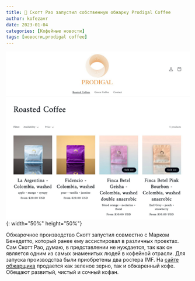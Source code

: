 ```yaml
---
title: 📰 Скотт Рао запустил собственную обжарку Prodigal Coffee 
author: kofezavr
date: 2023-01-04
categories: [Кофейные новости]
tags: [новости,prodigal coffee]
--- 
```

![Скотт Рао запустил собственную обжарку Prodigal Coffee](/assets/img/posts/23/01/prodigal-coffee.jpg){: width="50%" height="50%"}

Обжарочное производство Скотт запустил совместно с Марком Бенедетто, который ранее ему ассистировал в различных проектах. Сам Скотт Рао, думаю, в представлении не нуждается, так как он является одним из самых знаменитых людей в кофейной отрасли. Для запуска производства были приобретены два ростера IMF. На [сайте обжарщика](http://getprodigal.com/) продается как зеленое зерно, так и обжаренный кофе. Обещают развитый, чистый и сочный кофан.